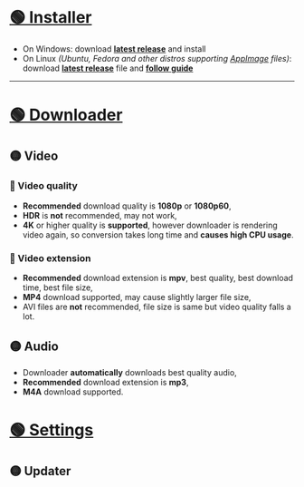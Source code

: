 # [🟢 Installer]()
- On Windows: download **[latest release](https://github.com/Bajojajo-xD/YTDownloader/releases/latest/download/YTdownloader-Web-Setup.exe)** and install
- On Linux *(Ubuntu, Fedora and other distros supporting [AppImage](https://appimage.org/) files)*: download **[latest release](https://github.com/Bajojajo-xD/YTDownloader/releases/latest/download/YTDownloader.AppImage)** file and **[follow guide](https://fedoraproject.org/wiki/AppImage)**


<hr />

# [🟢 Downloader]()
## 🟡 Video
### 🔵 Video quality
- **Recommended** download quality is **1080p** or **1080p60**, 
- **HDR** is **not** recommended, may not work,
- **4K** or higher quality is **supported**, however downloader is rendering video again, so conversion takes long time and **causes high CPU usage**.
### 🔵 Video extension
- **Recommended** download extension is **mpv**, best quality, best download time, best file size,
- **MP4** download supported, may cause slightly larger file size,
- AVI files are **not** recommended, file size is same but video quality falls a lot.

## 🟡 Audio
- Downloader **automatically** downloads best quality audio,
- **Recommended** download extension is **mp3**,
- **M4A** download supported.

# [🟢 Settings]()
## 🟡 Updater
